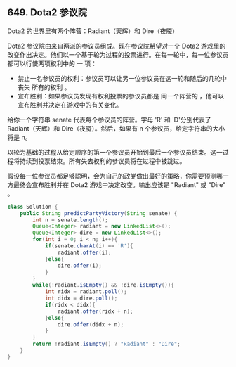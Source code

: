 ## 649. Dota2 参议院
Dota2 的世界里有两个阵营：Radiant（天辉）和 Dire（夜魇）

Dota2 参议院由来自两派的参议员组成。现在参议院希望对一个 Dota2 游戏里的改变作出决定。他们以一个基于轮为过程的投票进行。在每一轮中，每一位参议员都可以行使两项权利中的 一 项：

* 禁止一名参议员的权利：参议员可以让另一位参议员在这一轮和随后的几轮中丧失 所有的权利 。
* 宣布胜利：如果参议员发现有权利投票的参议员都是 同一个阵营的 ，他可以宣布胜利并决定在游戏中的有关变化。

给你一个字符串 senate 代表每个参议员的阵营。字母 'R' 和 'D'分别代表了 Radiant（天辉）和 Dire（夜魇）。然后，如果有 n 个参议员，给定字符串的大小将是 n。

以轮为基础的过程从给定顺序的第一个参议员开始到最后一个参议员结束。这一过程将持续到投票结束。所有失去权利的参议员将在过程中被跳过。

假设每一位参议员都足够聪明，会为自己的政党做出最好的策略，你需要预测哪一方最终会宣布胜利并在 Dota2 游戏中决定改变。输出应该是 "Radiant" 或 "Dire" 。  

```java
class Solution {
    public String predictPartyVictory(String senate) {
        int n = senate.length();
        Queue<Integer> radiant = new LinkedList<>();
        Queue<Integer> dire = new LinkedList<>();
        for(int i = 0; i < n; i++){
            if(senate.charAt(i) == 'R'){
                radiant.offer(i);
            }else{
                dire.offer(i);
            }
        }
        while(!radiant.isEmpty() && !dire.isEmpty()){
            int ridx = radiant.poll();
            int didx = dire.poll();
            if(ridx < didx){
                radiant.offer(ridx + n);
            }else{
                dire.offer(didx + n);
            }
        }
        return !radiant.isEmpty() ? "Radiant" : "Dire";
    }
}
```
